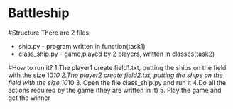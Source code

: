 # Battleship
#Structure
There are 2 files:
- ship.py - program written in function(task1)
- class_ship.py - game,played by 2 players, written in classes(task2)

#How to run it?
1.The player1 create field1.txt, putting the ships on the field with the size 10*10
2.The player2 create field2.txt, putting the ships on the field with the size 10*10
3. Open the file class_ship.py and run it
4.Do all the actions required by the game (they are written in it)
5. Play the game and get the winner
